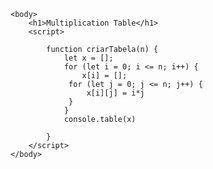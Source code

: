 <!DOCTYPE html>
<html>
    <head>
        <title>Multiplication Table</title>
    </head>

    <body>
        <h1>Multiplication Table</h1>
        <script>

            function criarTabela(n) { 
                let x = [];
                for (let i = 0; i <= n; i++) {
                    x[i] = [];
                 for (let j = 0; j <= n; j++) {
                     x[i][j] = i*j
                 }
                }
                console.table(x)
              
            }
        </script>
    </body>
</html>
